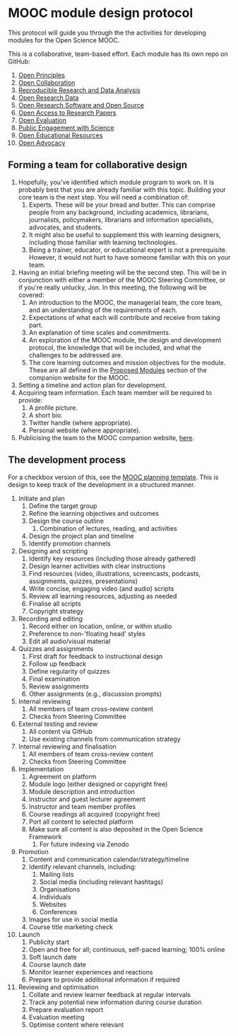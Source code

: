 # MOOC module design protocol

This protocol will guide you through the the activities for developing modules for the Open Science MOOC.

This is a collaborative, team-based effort. Each module has its own repo on GitHub:

1. [Open Principles](https://github.com/OpenScienceMOOC/Module-1-Open-Principles)
2. [Open Collaboration](https://github.com/OpenScienceMOOC/Module-2-Collaborative-Platforms)
3. [Reproducible Research and Data Analysis](https://github.com/OpenScienceMOOC/Module-3-Reproducible-Research-and-Data-Analysis)
4. [Open Research Data](https://github.com/OpenScienceMOOC/Module-4-Open-Research-Data)
5. [Open Research Software and Open Source](https://github.com/OpenScienceMOOC/Module-5-Open-Research-Software-and-Open-Source)
6. [Open Access to Research Papers](https://github.com/OpenScienceMOOC/Module-6-Open-Access-to-Research-Papers)
7. [Open Evaluation](https://github.com/OpenScienceMOOC/Module-7-Open-Evaluation)
8. [Public Engagement with Science](https://github.com/OpenScienceMOOC/Module-8-Public-Engagement-with-Science)
9. [Open Educational Resources](https://github.com/OpenScienceMOOC/Module-9-Open-Educational-Resources)
10. [Open Advocacy](https://github.com/OpenScienceMOOC/Module-10-Open-Advocacy)


## Forming a team for collaborative design

1. Hopefully, you've identified which module program to work on. It is probably best that you are already familiar with this topic. Building your core team is the next step. You will need a combination of:
   1. Experts. These will be your bread and butter. This can comprise people from any background, including academics, librarians, journalists, policymakers, librarians and information specialists, advocates, and students.
   2. It might also be useful to supplement this with learning designers, including those familiar with learning technologies.
   3. Being a trainer, educator, or educational expert is not a prerequisite. However, it would not hurt to have someone familiar with this on your team.
2. Having an initial briefing meeting will be the second step. This will be in conjunction with either a member of the MOOC Steering Committee, or if you're really unlucky, Jon. In this meeting, the following will be covered:
   1. An introduction to the MOOC, the managerial team, the core team, and an understanding of the requirements of each.
   2. Expectations of what each will contribute and receive from taking part.
   3. An explanation of time scales and commitments.
   4. An exploration of the MOOC module, the design and development protocol, the knowledge that will be included, and what the challenges to be addressed are.
   5. The core learning outcomes and mission objectives for the module. These are all defined in the [Proposed Modules](https://opensciencemooc.eu/modules/) section of the companion website for the MOOC.
3. Setting a timeline and action plan for development.
4. Acquiring team information. Each team member will be required to provide:
   1. A profile picture.
   2. A short bio.
   3. Twitter handle (where appropriate).
   4. Personal website (where appropriate).
5. Publicising the team to the MOOC companion website, [here](https://opensciencemooc.eu/people/#production).

## The development process

For a checkbox version of this, see the [MOOC planning template](MOOC_planning_template.md). This is design to keep track of the development in a structured manner.

1. Initiate and plan
   1. Define the target group  
   2. Refine the learning objectives and outcomes 
   3. Design the course outline 
       1. Combination of lectures, reading, and activities 
   4. Design the project plan and timeline 
   5. Identify promotion channels 
2. Designing and scripting
   1. Identify key resources (including those already gathered) 
   2. Design learner activities with clear instructions 
   3. Find resources (video, illustrations, screencasts, podcasts, assignments, quizzes, presentations) 
   4. Write concise, engaging video (and audio) scripts 
   5. Review all learning resources, adjusting as needed 
   6. Finalise all scripts 
   7. Copyright strategy 
3. Recording and editing
   1. Record either on location, online, or within studio 
   2. Preference to non-'floating head' styles 
   3. Edit all audio/visual material 
4. Quizzes and assignments
   1. First draft for feedback to instructional design 
   2. Follow up feedback 
   3. Define regularity of quizzes 
   4. Final examination 
   5. Review assignments  
   6. Other assignments (e.g., discussion prompts) 
5. Internal reviewing
   1. All members of team cross-review content 
   2. Checks from Steering Committee 
6. External testing and review 
   1. All content via GitHub 
   2. Use existing channels from communication strategy 
7. Internal reviewing and finalisation 
   1. All members of team cross-review content 
   2. Checks from Steering Committee 
8. Implementation 
   1. Agreement on platform 
   2. Module logo (either designed or copyright free) 
   3. Module description and introduction 
   4. Instructor and guest lecturer agreement 
   5. Instructor and team member profiles 
   6. Course readings all acquired (copyright free) 
   7. Port all content to selected platform 
   8. Make sure all content is also deposited in the Open Science Framework 
       1. For future indexing via Zenodo 
9. Promotion
   1. Content and communication calendar/strategy/timeline 
   2. Identify relevant channels, including:
       1. Mailing lists 
       2. Social media (including relevant hashtags) 
       3. Organisations 
       4. Individuals 
       5. Websites 
       6. Conferences 
   3. Images for use in social media 
   4. Course title marketing check  
10. Launch
    1. Publicity start 
    2. Open and free for all; continuous, self-paced learning; 100% online 
    3. Soft launch date 
    4. Course launch date 
    5. Monitor learner experiences and reactions 
    6. Prepare to provide additional information if required 
11. Reviewing and optimisation 
    1. Collate and review learner feedback at regular intervals 
    2. Track any potential new information during course duration 
    3. Prepare evaluation report 
    4. Evaluation meeting 
    5. Optimise content where relevant 